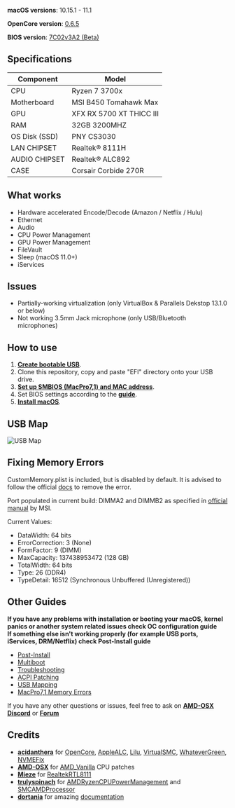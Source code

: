 **macOS versions**: 10.15.1 - 11.1

**OpenCore version**: [0.6.5](https://github.com/acidanthera/OpenCorePkg/releases/tag/0.6.5)

**BIOS version**: [7C02v3A2 (Beta)](https://download.msi.com/bos_exe/mb/7C02v3A2.zip)

## Specifications
| **Component** | **Model** |
| ------------- | --------- |
| CPU | Ryzen 7 3700x |
| Motherboard | MSI B450 Tomahawk Max |
| GPU | XFX RX 5700 XT THICC III |
| RAM | 32GB 3200MHZ |
| OS Disk (SSD) | PNY CS3030 |
| LAN CHIPSET | Realtek® 8111H|
| AUDIO CHIPSET | Realtek® ALC892 |
| CASE | Corsair Corbide 270R |

## What works
 - Hardware accelerated Encode/Decode (Amazon / Netflix / Hulu)
 - Ethernet 
 - Audio  
 - CPU Power Management
 - GPU Power Management
 - FileVault
 - Sleep (macOS 11.0+)
 - iServices

 ## Issues
  - Partially-working virtualization (only VirtualBox & Parallels Dekstop 13.1.0 or below)
  - Not working 3.5mm Jack microphone (only USB/Bluetooth microphones)

## How to use
  1. [**Create bootable USB**](https://dortania.github.io/OpenCore-Install-Guide/installer-guide/).  
  2. Clone this repository, copy and paste "EFI" directory onto your USB drive.
  3. [**Set up SMBIOS (MacPro7,1) and MAC address**](https://dortania.github.io/OpenCore-Post-Install/universal/iservices.html#generate-a-new-serial).  
  4. Set BIOS settings according to the [**guide**](https://dortania.github.io/OpenCore-Install-Guide/AMD/zen.html#amd-bios-settings).  
  5. [**Install macOS**](https://dortania.github.io/OpenCore-Install-Guide/installation/installation-process.html#booting-the-opencore-usb). 

## USB Map
![USB Map](https://user-images.githubusercontent.com/57127875/106383524-e618ee00-63c6-11eb-8094-d594a3bd30d9.png)

## Fixing Memory Errors

CustomMemory.plist is included, but is disabled by default. It is advised to follow the official [docs](https://dortania.github.io/OpenCore-Post-Install/universal/memory.html) to remove the error.

Port populated in current build: DIMMA2 and DIMMB2 as specified in [official manual](https://download.msi.com/archive/mnu_exe/mb/E7C02v1.5.pdf) by MSI.  

Current Values:
 - DataWidth: 64 bits
 - ErrorCorrection: 3 (None)
 - FormFactor: 9 (DIMM)
 - MaxCapacity: 137438953472 (128 GB)
 - TotalWidth: 64 bits
 - Type: 26 (DDR4)
 - TypeDetail: 16512 (Synchronous Unbuffered (Unregistered))

## Other Guides

**If you have any problems with installation or booting your macOS, kernel panics or another system related issues check OC configuration guide**  
**If something else isn't working properly (for example USB ports, iServices, DRM/Netflix) check Post-Install guide**

 - [Post-Install](https://dortania.github.io/OpenCore-Post-Install/)
 - [Multiboot](https://dortania.github.io/OpenCore-Post-Install/#multiboot)
 - [Troubleshooting](https://dortania.github.io/OpenCore-Post-Install/)
 - [ACPI Patching](https://dortania.github.io/Getting-Started-With-ACPI/)
 - [USB Mapping](https://dortania.github.io/OpenCore-Post-Install/usb/)
 - [MacPro7,1 Memory Errors](https://dortania.github.io/OpenCore-Post-Install/universal/memory.html)

If you have any other questions or issues, feel free to ask on [**AMD-OSX Discord**](https://discord.gg/EfCYAJW) or [**Forum**](https://forum.amd-osx.com)  

## Credits
- [**acidanthera**](https://github.com/acidanthera) for [OpenCore](https://github.com/acidanthera/OpenCorePkg), [AppleALC](https://github.com/acidanthera/AppleALC), [Lilu](https://github.com/acidanthera/Lilu), [VirtualSMC](https://github.com/acidanthera/VirtualSMC), [WhateverGreen](https://github.com/acidanthera/WhateverGreen),
    [NVMEFix](https://github.com/acidanthera/NVMeFix)
- [**AMD-OSX**](https://github.com/AMD-OSX) for [AMD_Vanilla](https://github.com/AMD-OSX/AMD_Vanilla) CPU patches
- [**Mieze**](https://github.com/Mieze) for [RealtekRTL8111](https://github.com/Mieze/RTL8111_driver_for_OS_X)
- [**trulyspinach**](https://github.com/trulyspinach) for [AMDRyzenCPUPowerManagement](https://github.com/trulyspinach/SMCAMDProcessor) and [SMCAMDProcessor](https://github.com/trulyspinach/SMCAMDProcessor)
- [**dortania**](https://github.com/dortania) for amazing [documentation](https://dortania.github.io/OpenCore-Install-Guide/)

